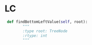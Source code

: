 # LC



```python
 def findBottomLeftValue(self, root):
        """
        :type root: TreeNode
        :rtype: int
        """
```
